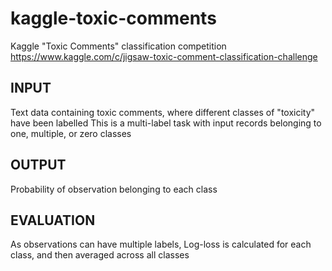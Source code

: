 # kaggle-toxic-comments
Kaggle "Toxic Comments" classification competition 
https://www.kaggle.com/c/jigsaw-toxic-comment-classification-challenge


## INPUT 
Text data containing toxic comments, where different classes of "toxicity" have been labelled 
This is a multi-label task with input records belonging to one, multiple, or zero classes

## OUTPUT 
Probability of observation belonging to each class

## EVALUATION
As observations can have multiple labels, Log-loss is calculated for each class, and then averaged across all classes
